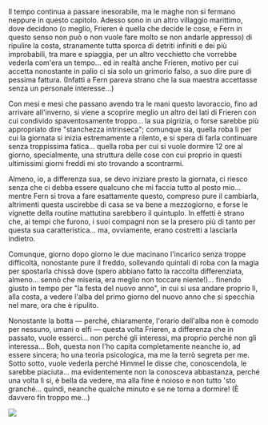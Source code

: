 <!--t Frieren - Capitolo 6 t-->
<!--d Il tempo continua a passare inesorabile, ma le maghe non si fermano neppure in questo capitolo. Adesso sono a... d-->
<!--tag Random tag-->

Il tempo continua a passare inesorabile, ma le maghe non si fermano neppure in questo capitolo. Adesso sono in un altro villaggio marittimo, dove decidono (o meglio, Frieren è quella che decide le cose, e Fern in questo senso non può o non vuole fare molto se non andarle appresso) di ripulire la costa, stranamente tutta sporca di detriti infiniti e dei più improbabili, tra mare e spiaggia, per un altro vecchietto che vorrebbe vederla com'era un tempo... ed in realtà anche Frieren, motivo per cui accetta nonostante in palio ci sia solo un grimorio falso, a suo dire pure di pessima fattura. (Infatti a Fern pareva strano che la sua maestra accettasse senza un personale interesse...)

Con mesi e mesi che passano avendo tra le mani questo lavoraccio, fino ad arrivare all'inverno, si viene a scoprire meglio un altro dei lati di Frieren con cui condivido spaventosamente troppo... la sua pigrizia, o forse sarebbe più appropriato dire "stanchezza intrinseca"; comunque sia, quella roba lì per cui la giornata si inizia estremamente a rilento, e si spera di farla continuare senza troppissima fatica... quella roba per cui si vuole dormire 12 ore al giorno, specialmente, una struttura delle cose con cui proprio in questi ultimissimi giorni freddi mi sto trovando a scontrarmi.

Almeno, io, a differenza sua, se devo iniziare presto la giornata, ci riesco senza che ci debba essere qualcuno che mi faccia tutto al posto mio... mentre Fern si trova a fare esattamente questo, compreso pure il cambiarla, altrimenti questa uscirebbe di casa se va bene a mezzogiorno, e forse le vignette della routine mattutina sarebbero il quintuplo. In effetti è strano che, ai tempi che furono, i suoi compagni non se la presero più di tanto per questa sua caratteristica... ma, ovviamente, erano costretti a lasciarla indietro.

Comunque, giorno dopo giorno le due macinano l'incarico senza troppe difficoltà, nonostante pure il freddo, sollevando quintali di roba con la magia per spostarla chissà dove (spero abbiano fatto la raccolta differenziata, almeno... sennò che miseria, era meglio non toccare niente!)... finendo giusto in tempo per "la festa del nuovo anno", in cui si usa andare proprio lì, alla costa, a vedere l'alba del primo giorno del nuovo anno che si specchia nel mare, ora che è ripulito.

Nonostante la botta — perché, chiaramente, l'orario dell'alba non è comodo per nessuno, umani o elfi — questa volta Frieren, a differenza che in passato, vuole esserci... non perché gli interessi, ma proprio perché non gli interessa... Boh, questa non l'ho capita completamente neanche io, ad essere sincera; ho una teoria psicologica, ma me la terrò segreta per me. Sotto sotto, vuole vederla perché Himmel le disse che, conoscendola, le sarebbe piaciuta... ma evidentemente non la conosceva abbastanza, perché una volta lì si, è bella da vedere, ma alla fine è noioso e non tutto 'sto granché... quindi, neanche qualche minuto e se ne torna a dormire! (È davvero fin troppo me...)

![](https://stuff.octt.eu.org/content/images/20251008234212-IMG_20251008_231720-01.jpeg)